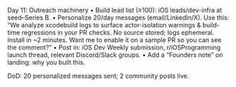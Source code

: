 

Day 11: Outreach machinery
	•	Build lead list (≥100): iOS leads/dev-infra at seed–Series B.
	•	Personalize 20/day messages (email/LinkedIn/X). Use this:
“We analyze xcodebuild logs to surface actor-isolation warnings & build-time regressions in your PR checks. No source stored; logs ephemeral. Install in ~2 minutes. Want me to enable it on a sample PR so you can see the comment?”
	•	Post in: iOS Dev Weekly submission, r/iOSProgramming launch thread, relevant Discord/Slack groups.
	•	Add a “Founders note” on landing: why you built this.

DoD: 20 personalized messages sent; 2 community posts live.
